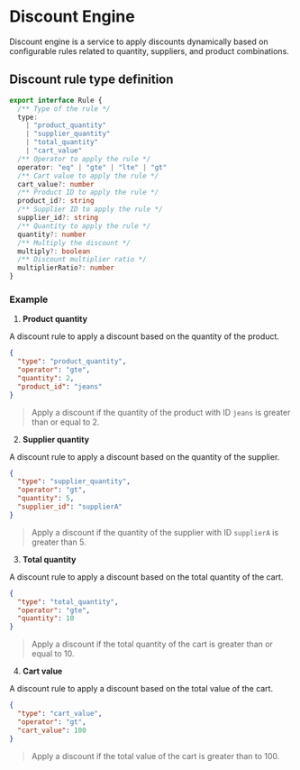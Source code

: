 # Discount Engine

Discount engine is a service to apply discounts dynamically based on configurable rules related to quantity, suppliers, and product combinations.

## Discount rule type definition

```typescript
export interface Rule {
  /** Type of the rule */
  type:
    | "product_quantity"
    | "supplier_quantity"
    | "total_quantity"
    | "cart_value"
  /** Operator to apply the rule */
  operator: "eq" | "gte" | "lte" | "gt"
  /** Cart value to apply the rule */
  cart_value?: number
  /** Product ID to apply the rule */
  product_id?: string
  /** Supplier ID to apply the rule */
  supplier_id?: string
  /** Quantity to apply the rule */
  quantity?: number
  /** Multiply the discount */
  multiply?: boolean
  /** Discount multiplier ratio */
  multiplierRatio?: number
}
```

### Example

1. **Product quantity**

A discount rule to apply a discount based on the quantity of the product.

```json
{
  "type": "product_quantity",
  "operator": "gte",
  "quantity": 2,
  "product_id": "jeans"
}
```

> Apply a discount if the quantity of the product with ID `jeans` is greater than or equal to 2.

2. **Supplier quantity**

A discount rule to apply a discount based on the quantity of the supplier.

```json
{
  "type": "supplier_quantity",
  "operator": "gt",
  "quantity": 5,
  "supplier_id": "supplierA"
}
```

> Apply a discount if the quantity of the supplier with ID `supplierA` is greater than 5.

3. **Total quantity**

A discount rule to apply a discount based on the total quantity of the cart.

```json
{
  "type": "total_quantity",
  "operator": "gte",
  "quantity": 10
}
```

> Apply a discount if the total quantity of the cart is greater than or equal to 10.

4. **Cart value**

A discount rule to apply a discount based on the total value of the cart.

```json
{
  "type": "cart_value",
  "operator": "gt",
  "cart_value": 100
}
```

> Apply a discount if the total value of the cart is greater than to 100.
